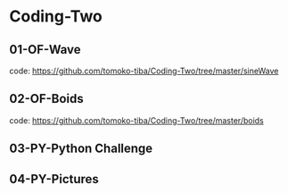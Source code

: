 # Coding-Two

## 01-OF-Wave

code: https://github.com/tomoko-tiba/Coding-Two/tree/master/sineWave

## 02-OF-Boids

code: https://github.com/tomoko-tiba/Coding-Two/tree/master/boids

## 03-PY-Python Challenge


## 04-PY-Pictures
